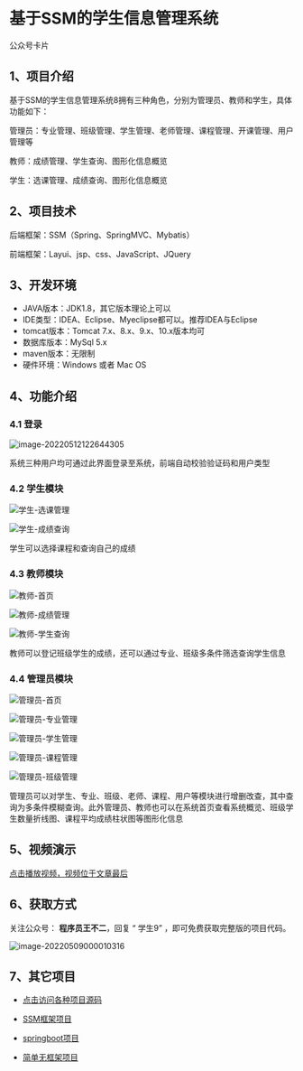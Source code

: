 # 基于SSM的学生信息管理系统

公众号卡片



## 1、项目介绍

基于SSM的学生信息管理系统8拥有三种角色，分别为管理员、教师和学生，具体功能如下：

管理员：专业管理、班级管理、学生管理、老师管理、课程管理、开课管理、用户管理等

教师：成绩管理、学生查询、图形化信息概览

学生：选课管理、成绩查询、图形化信息概览


## 2、项目技术

后端框架：SSM（Spring、SpringMVC、Mybatis）

前端框架：Layui、jsp、css、JavaScript、JQuery

## 3、开发环境

- JAVA版本：JDK1.8，其它版本理论上可以
- IDE类型：IDEA、Eclipse、Myeclipse都可以。推荐IDEA与Eclipse
- tomcat版本：Tomcat 7.x、8.x、9.x、10.x版本均可
- 数据库版本：MySql 5.x
- maven版本：无限制
- 硬件环境：Windows 或者 Mac OS


## 4、功能介绍

### 4.1 登录

![image-20220512122644305](https://gitee.com/buer_wang/project-drawing-bed/raw/master/Typora-Images/20220512122647.png)

系统三种用户均可通过此界面登录至系统，前端自动校验验证码和用户类型

### 4.2 学生模块

![学生-选课管理](https://gitee.com/buer_wang/project-drawing-bed/raw/master/Typora-Images/20220512122748.jpg)

![学生-成绩查询](https://gitee.com/buer_wang/project-drawing-bed/raw/master/Typora-Images/20220512122753.jpg)

学生可以选择课程和查询自己的成绩

### 4.3 教师模块

![教师-首页](https://gitee.com/buer_wang/project-drawing-bed/raw/master/Typora-Images/20220512122818.jpg)

![教师-成绩管理](https://gitee.com/buer_wang/project-drawing-bed/raw/master/Typora-Images/20220512122822.jpg)

![教师-学生查询](https://gitee.com/buer_wang/project-drawing-bed/raw/master/Typora-Images/20220512122848.jpg)

教师可以登记班级学生的成绩，还可以通过专业、班级多条件筛选查询学生信息

### 4.4 管理员模块

![管理员-首页](https://gitee.com/buer_wang/project-drawing-bed/raw/master/Typora-Images/20220512122948.jpg)

![管理员-专业管理](https://gitee.com/buer_wang/project-drawing-bed/raw/master/Typora-Images/20220512122837.jpg)

![管理员-学生管理](https://gitee.com/buer_wang/project-drawing-bed/raw/master/Typora-Images/20220512122931.jpg)

![管理员-课程管理](https://gitee.com/buer_wang/project-drawing-bed/raw/master/Typora-Images/20220512122940.jpg)

![管理员-班级管理](https://gitee.com/buer_wang/project-drawing-bed/raw/master/Typora-Images/20220512122943.jpg)

管理员可以对学生、专业、班级、老师、课程、用户等模块进行增删改查，其中查询为多条件模糊查询。此外管理员、教师也可以在系统首页查看系统概览、班级学生数量折线图、课程平均成绩柱状图等图形化信息

## 5、视频演示

[点击播放视频，视频位于文章最后](输入链接)

## 6、获取方式

关注公众号： **程序员王不二**，回复 “ 学生9” ，即可免费获取完整版的项目代码。

![image-20220509000010316](https://gitee.com/buer_wang/project-drawing-bed/raw/master/Typora-Images/20220509000012.png)

## 7、其它项目

* [点击访问各种项目源码](https://mp.weixin.qq.com/s?__biz=MzkwMjM1MjM0Ng==&mid=2247483834&idx=1&sn=40517cecf36ce5d7663ed774a033fa2c&chksm=c0a79d0ff7d0141943c5d8da40b489e8ecdda5c345568776f475576506c76a954bd8238dc4f5#rd)
* [SSM框架项目](https://mp.weixin.qq.com/mp/appmsgalbum?__biz=MzkwMjM1MjM0Ng==&action=getalbum&album_id=2387377591113859072#wechat_redirect)

* [springboot项目](https://mp.weixin.qq.com/mp/appmsgalbum?__biz=MzkwMjM1MjM0Ng==&action=getalbum&album_id=2387377898791223296#wechat_redirect)

* [简单无框架项目](https://mp.weixin.qq.com/mp/appmsgalbum?__biz=MzkwMjM1MjM0Ng==&action=getalbum&album_id=2387378317047218183#wechat_redirect)

  


